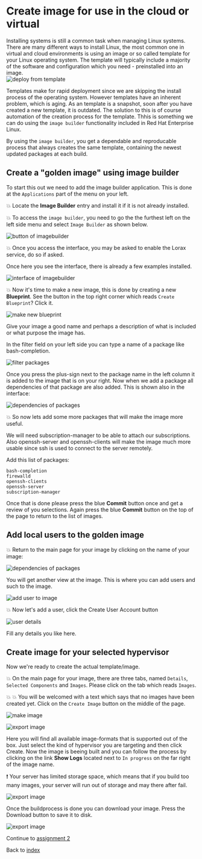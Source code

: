 # Create image for use in the cloud or virtual

Installing systems is still a common task when managing Linux systems. There are many different ways to install Linux, the most common one in virtual and cloud environments is using an image or so called template for your Linux operating system. The template will typically include a majority of the software and configuration which you need - preinstalled into an image.   
![deploy from template](images/vmware_template.jpg)

Templates make for rapid deployment since we are skipping the install process of the operating system. However templates have an inherent problem, which is aging. As an template is a snapshot, soon after you have created a new template, it is outdated. The solution to this is of course automation of the creation process for the template. Thhis is something we can do using the ```image builder``` functionality included in Red Hat Enterprise Linux.

By using the ```image builder```, you get a dependable and reproducable process that always creates the same template, containing the newest updated packages at each build.

## Create a "golden image" using image builder
To start this out we need to add the image builder application. This is done at the ```Applications``` part of the menu on your left.

:boom: Locate the **Image Builder** entry and install it if it is not already installed.

:boom: To access the ```image builder```, you need to go the the furthest left on the left side menu and select ```Image Builder``` as shown below.

![button of imagebuilder](images/lorax.png)

:boom: Once you access the interface, you may be asked to enable the Lorax service, do so if asked.

Once here you see the interface, there is already a few examples installed.

![interface of imagebuilder](images/interface_imagebuilder.png)

:boom: Now it's time to make a new image, this is done by creating a new **Blueprint**. See the button in the top right corner which reads  ```Create Blueprint```? Click it.

![make new blueprint](images/interface_newblueprint.png)

Give your image a good name and perhaps a description of what is included or what purpose the image has.

In the filter field on your left side you can type a name of a package like bash-completion.

![filter packages](images/interface_addpackage.png)

Once you press the plus-sign next to the package name in the left column it is added to the image that is on your right. Now when we add a package all dependencies of that package are also added. This is shown also in the interface:

![dependencies of packages](images/interface_dependencies.png)

:boom: So now lets add some more packages that will make the image more useful.

We will need subscription-manager to be able to attach our subscriptions. Also openssh-server and openssh-clients will make the image much more usable since ssh is used to connect to the server remotely.

Add this list of packages:

```
bash-completion
firewalld
openssh-clients
openssh-server
subscription-manager
```
Once that is done please press the blue **Commit** button once and get a review of you selections. Again press the blue **Commit** button on the top of the page to return to the list of images.

## Add local users to the golden image

:boom: Return to the main page for your image by clicking on the name of your image:

![dependencies of packages](images/interface_myimage.png)

You will get another view at the image. This is where you can add users and such to the image.

![add user to image](images/interface_adduserimage.png)

:boom: Now let's add a user, click the Create User Account button

![user details](images/interface_userdetails.png)

Fill any details you like here. 

## Create image for your selected hypervisor

Now we're ready to create the actual template/image. 

:boom: On the main page for your image, there are three tabs, named ```Details```, ```Selected Components``` and ```Images```. Please click on the tab which reads ```Images```.

:boom: :boom: You will be welcomed with a text which says that no images have been created yet. Click on the ```Create Image``` button on the middle of the page.

![make image](images/interface_newimage.png)

![export image](images/interface_imageoptions.png)

Here you will find all available image-formats that is supported out of the box. Just select the kind of hypervisor you are targeting and then click Create. Now the image is beeing built and you can follow the process by clicking on the link **Show Logs** located next to ```In progress``` on the far right of the image name.

:exclamation: Your server has limited storage space, which means that if you build too many images, your server will run out of storage and may there after fail.

![export image](images/interface_imagebuilderlogs.png)

Once the buildprocess is done you can download your image. Press the Download button to save it to disk.

![export image](images/interface_downloadimage.png)

Continue to [assignment 2](assign2.md)

Back to [index](thews.md)
